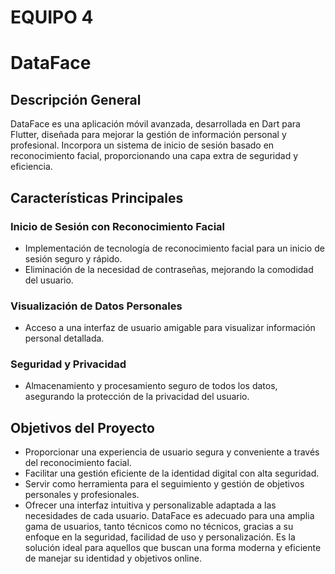 # EQUIPO 4
# DataFace
## Descripción General
DataFace es una aplicación móvil avanzada, desarrollada en Dart para Flutter, diseñada para mejorar la gestión de información personal y profesional. Incorpora un sistema de inicio de sesión basado en reconocimiento facial, proporcionando una capa extra de seguridad y eficiencia.
## Características Principales
### Inicio de Sesión con Reconocimiento Facial
- Implementación de tecnología de reconocimiento facial para un inicio de sesión seguro y rápido.
- Eliminación de la necesidad de contraseñas, mejorando la comodidad del usuario.
### Visualización de Datos Personales
- Acceso a una interfaz de usuario amigable para visualizar información personal detallada.
### Seguridad y Privacidad
- Almacenamiento y procesamiento seguro de todos los datos, asegurando la protección de la privacidad del usuario.
## Objetivos del Proyecto
- Proporcionar una experiencia de usuario segura y conveniente a través del reconocimiento facial.
- Facilitar una gestión eficiente de la identidad digital con alta seguridad.
- Servir como herramienta para el seguimiento y gestión de objetivos personales y profesionales.
- Ofrecer una interfaz intuitiva y personalizable adaptada a las necesidades de cada usuario.
DataFace es adecuado para una amplia gama de usuarios, tanto técnicos como no técnicos, gracias a su enfoque en la seguridad, facilidad de uso y personalización. Es la solución ideal para aquellos que buscan una forma moderna y eficiente de manejar su identidad y objetivos online.